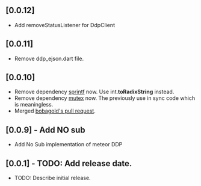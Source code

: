## [0.0.12]

* Add removeStatusListener for DdpClient

## [0.0.11]

* Remove ddp_ejson.dart file.

## [0.0.10]

* Remove dependency [sprintf](https://pub.dev/packages/sprintf) now. Use int.**toRadixString** instead.
* Remove dependency [mutex](https://pub.dev/packages/mutex) now. The previously use in sync code which is meaningless.
* Merged [bobagold's pull request](https://github.com/haoguo/ddp/pull/4).

## [0.0.9] - Add NO sub

* Add No Sub implementation of meteor DDP

## [0.0.1] - TODO: Add release date.

* TODO: Describe initial release.
